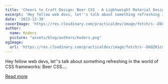 ```yaml
---
title: 'Cheers to Craft Design: Beer CSS - A Lightweight Material Design Framework'
excerpt: 'Hey fellow web devs, let''s talk about something refreshing in the world of CSS frameworks: Beer CSS....'
date: '2023-12-30'
coverImage: 'https://res.cloudinary.com/practicaldev/image/fetch/s--DbQZK1cd--/c_imagga_scale,f_auto,fl_progressive,h_420,q_auto,w_1000/https://dev-to-uploads.s3.amazonaws.com/uploads/articles/tlbanlpa0u39k7kt9pqq.png'
author:
  name: Koders
  picture: "assets/blog/authors/koders.png"
ogImage:
  url: 'https://res.cloudinary.com/practicaldev/image/fetch/s--DbQZK1cd--/c_imagga_scale,f_auto,fl_progressive,h_420,q_auto,w_1000/https://dev-to-uploads.s3.amazonaws.com/uploads/articles/tlbanlpa0u39k7kt9pqq.png'
---
```


Hey fellow web devs, let''s talk about something refreshing in the world of CSS frameworks: Beer CSS....

[Read more](https://dev.to/leonardorafael/cheers-to-craft-design-beer-css-a-lightweight-material-design-framework-3gkp)
